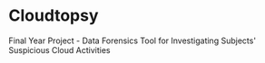 # Cloudtopsy
Final Year Project - Data Forensics Tool for Investigating Subjects' Suspicious Cloud Activities
